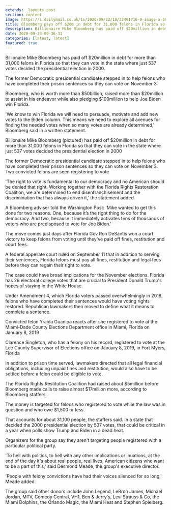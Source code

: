 ```yaml
---
extends: _layouts.post
section: content
image: https://i.dailymail.co.uk/1s/2020/09/22/18/33491716-0-image-a-89_1600795005352.jpg 
title: Bloomberg pays off $20m in debt for 31,000 felons in Florida so they can vote 
description: Billionaire Mike Bloomberg has paid off $20million in debt for more than 31,000 felons in Florida so that they can vote in the state where just 537 votes decided the presidential election in 2000. 
date: 2020-09-23-00-36-31 
categories: [latest, latest] 
featured: true 
--- 
```

Billionaire Mike Bloomberg has paid off $20million in debt for more than 31,000 felons in Florida so that they can vote in the state where just 537 votes decided the presidential election in 2000. 

The former Democratic presidential candidate stepped in to help felons who have completed their prison sentences so they can vote on November 3.

Bloomberg, who is worth more than $50billion, raised more than $20million to assist in his endeavor while also pledging $100million to help Joe Biden win Florida. 

'We know to win Florida we will need to persuade, motivate and add new votes to the Biden column. This means we need to explore all avenues for finding the needed votes when so many votes are already determined,' Bloomberg said in a written statement.

Billionaire Mike Bloomberg (pictured) has paid off $20million in debt for more than 31,000 felons in Florida so that they can vote in the state where just 537 votes decided the presidential election in 2000

The former Democratic presidential candidate stepped in to help felons who have completed their prison sentences so they can vote on November 3. Two convicted felons are seen registering to vote 

'The right to vote is fundamental to our democracy and no American should be denied that right. Working together with the Florida Rights Restoration Coalition, we are determined to end disenfranchisement and the discrimination that has always driven it,' the statement added.  

A Bloomberg adviser told the Washington Post: 'Mike wanted to get this done for two reasons. One, because it’s the right thing to do for the democracy. And two, because it immediately activates tens of thousands of voters who are predisposed to vote for Joe Biden.'

The move comes just days after Florida Gov Ron DeSantis won a court victory to keep felons from voting until they've paid off fines, restitution and court fees. 

A federal appellate court ruled on September 11 that in addition to serving their sentences, Florida felons must pay all fines, restitution and legal fees before they can regain their right to vote. 

The case could have broad implications for the November elections. Florida has 29 electoral college votes that are crucial to President Donald Trump's hopes of staying in the White House.

Under Amendment 4, which Florida voters passed overwhelmingly in 2018, felons who have completed their sentences would have voting rights restored. Republican lawmakers then moved to define what it means to complete a sentence.

Convicted felon Yraida Guanipa reacts after she registered to vote at the Miami-Dade County Elections Department office in Miami, Florida on January 8, 2019

Clarence Singleton, who has a felony on his record, registered to vote at the Lee County Supervisor of Elections office on January 8, 2019, in Fort Myers, Florida

In addition to prison time served, lawmakers directed that all legal financial obligations, including unpaid fines and restitution, would also have to be settled before a felon could be eligible to vote.

The Florida Rights Restitution Coalition had raised about $5million before Bloomberg made calls to raise almost $17million more, according to Bloomberg staffers.

The money is targeted for felons who registered to vote while the law was in question and who owe $1,500 or less. 

That accounts for about 31,100 people, the staffers said. In a state that decided the 2000 presidential election by 537 votes, that could be critical in a year when polls show Trump and Biden in a dead heat.

Organizers for the group say they aren't targeting people registered with a particular political party.

'To hell with politics, to hell with any other implications or inuations, at the end of the day it's about real people, real lives, American citizens who want to be a part of this,' said Desmond Meade, the group's executive director. 

'People with felony convictions have had their voices silenced for so long,' Meade added.

The group said other donors include John Legend, LeBron James, Michael Jordan, MTV, Comedy Central, VH1, Ben & Jerry's, Levi Strauss & Co, the Miami Dolphins, the Orlando Magic, the Miami Heat and Stephen Spielberg.

